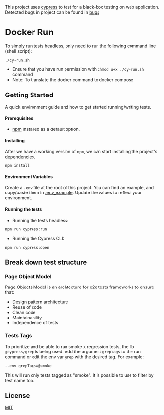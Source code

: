 This project uses [cypress](https://www.cypress.io/) to test for a black-box testing on web application.
Detected bugs in project can be found in [bugs](./docs/bugs.md)

# Docker Run
To simply run tests headless, only need to run the following command line (shell script):
```
./cy-run.sh
```
* Ensure that you have run permission with `chmod u+x ./cy-run.sh` command
* Note: To translate the docker command to docker compose

## Getting Started
A quick environment guide and how to get started running/writing tests.

#### Prerequisites
- [npm](https://www.npmjs.com/) installed as a default option.

#### Installing

After we have a working version of `npm`, we can start installing the project's dependencies.

```
npm install
```
#### Environment Variables
Create a `.env` file at the root of this project. You can find an example, and copy/paste them in [.env_example](./docs/.env_example). Update the values to reflect your environment.

#### Running the tests

- Running the tests headless:
```
npm run cypress:run
```
- Running the Cypress CLI:
```
npm run cypress:open
```

## Break down test structure 

### Page Object Model
[Page Objects Model](https://www.selenium.dev/documentation/test_practices/encouraged/page_object_models/) is an archtecture for e2e tests frameworks to ensure that:
- Design pattern architecture​
- Reuse of code​
- Clean code​
- Maintainability​
- Independence of tests

### Tests Tags
To prioritize and be able to run smoke x regression tests, the lib `@cypress/grep` is being used.
Add the argument `grepTags` to the run command or edit the env var `grep` with the desired tag. For example:
```
--env grepTags=@smoke
```
This will run only tests tagged as "smoke".
It is possible to use to filter by test name too.

## License
[MIT](https://choosealicense.com/licenses/mit/)
